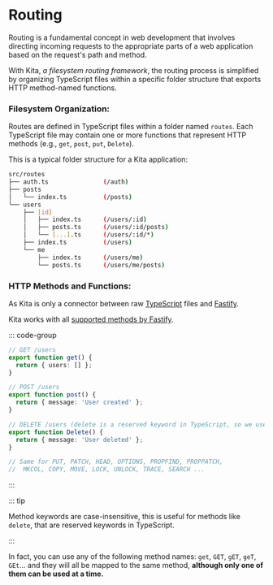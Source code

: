# Routing

Routing is a fundamental concept in web development that involves directing
incoming requests to the appropriate parts of a web application based on the
request's path and method.

With Kita, _a filesystem routing framework_, the routing process is simplified
by organizing TypeScript files within a specific folder structure that exports
HTTP method-named functions.

### Filesystem Organization:

Routes are defined in TypeScript files within a folder named `routes`. Each
TypeScript file may contain one or more functions that represent HTTP methods
(e.g., `get`, `post`, `put`, `Delete`).

This is a typical folder structure for a Kita application:

```sh
src/routes
├── auth.ts               (/auth)
├── posts
│   └── index.ts          (/posts)
└── users
    ├── [id]
    │   ├── index.ts      (/users/:id)
    │   ├── posts.ts      (/users/:id/posts)
    │   └── [...].ts      (/users/:id/*)
    ├── index.ts          (/users)
    └── me
        ├── index.ts      (/users/me)
        └── posts.ts      (/users/me/posts)
```

### HTTP Methods and Functions:

As Kita is only a connector between raw
[TypeScript](https://www.typescriptlang.org/) files and
[Fastify](https://fastify.dev).

Kita works with all
[supported methods by Fastify](https://github.com/fastify/fastify/blob/main/lib/httpMethods.js).

::: code-group

```ts [routes/users.ts]
// GET /users
export function get() {
  return { users: [] };
}

// POST /users
export function post() {
  return { message: 'User created' };
}

// DELETE /users (delete is a reserved keyword in TypeScript, so we use Delete)
export function Delete() {
  return { message: 'User deleted' };
}

// Same for PUT, PATCH, HEAD, OPTIONS, PROPFIND, PROPPATCH,
//  MKCOL, COPY, MOVE, LOCK, UNLOCK, TRACE, SEARCH ...
```

:::

::: tip

Method keywords are case-insensitive, this is useful for methods like `delete`,
that are reserved keywords in TypeScript.

:::

In fact, you can use any of the following method names: `get`, `GET`, `gET`,
`geT`, `GEt`... and they will all be mapped to the same method, **although only
one of them can be used at a time.**
